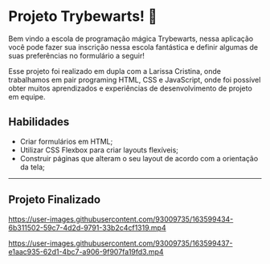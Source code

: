 # Projeto Trybewarts! :mage:
Bem vindo  a escola de programação mágica Trybewarts, nessa aplicação você pode fazer sua inscrição nessa escola fantástica e definir algumas de suas preferências no formulário a seguir!

Esse projeto foi realizado em dupla com a Larissa Cristina, onde trabalhamos em pair programing HTML, CSS e JavaScript, onde foi possível obter muitos aprendizados e experiências de desenvolvimento de projeto em equipe.

## Habilidades

- Criar formulários em HTML;
- Utilizar CSS Flexbox para criar layouts flexíveis;
- Construir páginas que alteram o seu layout de acordo com a orientação da tela;

---

## Projeto Finalizado


https://user-images.githubusercontent.com/93009735/163599434-6b311502-59c7-4d2d-9791-33b2c4cf1319.mp4



https://user-images.githubusercontent.com/93009735/163599437-e1aac935-62d1-4bc7-a906-9f907fa19fd3.mp4

